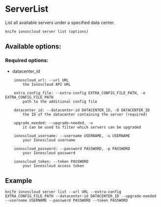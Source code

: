 # ServerList

List all available servers under a specified data center.

```text
knife ionoscloud server list (options)
```

## Available options:

### Required options:

* datacenter\_id

```text
    ionoscloud_url: --url URL
        the Ionoscloud API URL

    extra_config_file: --extra-config EXTRA_CONFIG_FILE_PATH, -e EXTRA_CONFIG_FILE_PATH
        path to the additional config file

    datacenter_id: --datacenter-id DATACENTER_ID, -D DATACENTER_ID
        the ID of the datacenter containing the server (required)

    upgrade_needed: --upgrade-needed, -u
        it can be used to filter which servers can be upgraded

    ionoscloud_username: --username USERNAME, -u USERNAME
        your Ionoscloud username

    ionoscloud_password: --password PASSWORD, -p PASSWORD
        your Ionoscloud password

    ionoscloud_token: --token PASSWORD
        your Ionoscloud access token

```
## Example

```text
knife ionoscloud server list --url URL --extra-config EXTRA_CONFIG_FILE_PATH --datacenter-id DATACENTER_ID --upgrade-needed --username USERNAME --password PASSWORD --token PASSWORD
```
